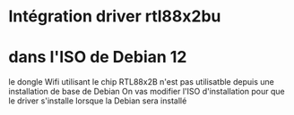 # Intégration driver rtl88x2bu 
#  dans l'ISO de Debian 12

le dongle Wifi utilisant le chip RTL88x2B n'est pas utilisatble depuis une installation de base de Debian
On vas modifier l'ISO d'installation pour que le driver s'installe lorsque la Debian sera installé 
